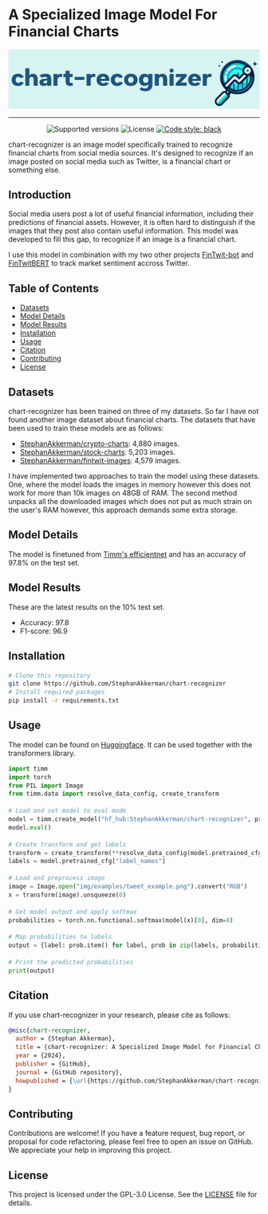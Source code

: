 # A Specialized Image Model For Financial Charts

![chart-recognizer banner](img/banner.png)

---

<p align="center">
  <img src="https://img.shields.io/badge/python-3.9+-blue.svg" alt="Supported versions">
  <img src="https://img.shields.io/badge/license-MIT-brightgreen" alt="License">
  <a href="https://github.com/psf/black"><img src="https://img.shields.io/badge/code%20style-black-000000.svg" alt="Code style: black"></a>
</p>

chart-recognizer is an image model specifically trained to recognize financial charts from social media sources. It's designed to recognize if an image posted on social media such as Twitter, is a financial chart or something else.

## Introduction

Social media users post a lot of useful financial information, including their predictions of financial assets. However, it is often hard to distinguish if the images that they post also contain useful information. This model was developed to fill this gap, to recognize if an image is a financial chart. 

I use this model in combination with my two other projects [FinTwit-bot](https://github.com/StephanAkkerman/fintwit-bot) and [FinTwitBERT](https://huggingface.co/StephanAkkerman/FinTwitBERT-sentiment) to track market sentiment accross Twitter.

## Table of Contents
- [Datasets](#datasets)
- [Model Details](#model-details)
- [Model Results](#model-results)
- [Installation](#installation)
- [Usage](#usage)
- [Citation](#citation)
- [Contributing](#contributing)
- [License](#license)

## Datasets
chart-recognizer has been trained on three of my datasets. So far I have not found another image dataset about financial charts. The datasets that have been used to train these models are as follows:
- [StephanAkkerman/crypto-charts](https://huggingface.co/datasets/StephanAkkerman/crypto-charts): 4,880 images.
- [StephanAkkerman/stock-charts](https://huggingface.co/datasets/StephanAkkerman/stock-charts): 5,203 images.
- [StephanAkkerman/fintwit-images](https://huggingface.co/datasets/StephanAkkerman/fintwit-images): 4,579 images.

I have implemented two approaches to train the model using these datasets. One, where the model loads the images in memory however this does not work for more than 10k images on 48GB of RAM. The second method unpacks all the downloaded images which does not put as much strain on the user's RAM however, this approach demands some extra storage.

## Model Details
The model is finetuned from [Timm's efficientnet](https://huggingface.co/docs/timm/en/models/efficientnet) and has an accuracy of 97.8% on the test set.

## Model Results
These are the latest results on the 10% test set.
- Accuracy: 97.8
- F1-score: 96.9

## Installation
```bash
# Clone this repository
git clone https://github.com/StephanAkkerman/chart-recognizer
# Install required packages
pip install -r requirements.txt
```

## Usage
The model can be found on [Huggingface](https://huggingface.co/StephanAkkerman/chart-recognizer). It can be used together with the transformers library.

```python
import timm
import torch
from PIL import Image
from timm.data import resolve_data_config, create_transform

# Load and set model to eval mode
model = timm.create_model("hf_hub:StephanAkkerman/chart-recognizer", pretrained=True)
model.eval()

# Create transform and get labels
transform = create_transform(**resolve_data_config(model.pretrained_cfg, model=model))
labels = model.pretrained_cfg["label_names"]

# Load and preprocess image
image = Image.open("img/examples/tweet_example.png").convert("RGB")
x = transform(image).unsqueeze(0)

# Get model output and apply softmax
probabilities = torch.nn.functional.softmax(model(x)[0], dim=0)

# Map probabilities to labels
output = {label: prob.item() for label, prob in zip(labels, probabilities)}

# Print the predicted probabilities
print(output)
```

## Citation
If you use chart-recognizer in your research, please cite as follows:

```bibtex
@misc{chart-recognizer,
  author = {Stephan Akkerman},
  title = {chart-recognizer: A Specialized Image Model for Financial Charts},
  year = {2024},
  publisher = {GitHub},
  journal = {GitHub repository},
  howpublished = {\url{https://github.com/StephanAkkerman/chart-recognizer}}
}
```

## Contributing
Contributions are welcome! If you have a feature request, bug report, or proposal for code refactoring, please feel free to open an issue on GitHub. We appreciate your help in improving this project.

## License
This project is licensed under the GPL-3.0 License. See the [LICENSE](LICENSE) file for details.
